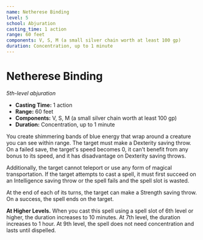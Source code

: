 ```yaml
---
name: Netherese Binding
level: 5
school: Abjuration
casting_time: 1 action
range: 60 feet
components: V, S, M (a small silver chain worth at least 100 gp)
duration: Concentration, up to 1 minute
---
```


# Netherese Binding

*5th-level abjuration*
- **Casting Time:** 1 action
- **Range:** 60 feet
- **Components:** V, S, M (a small silver chain worth at least 100 gp)
- **Duration:** Concentration, up to 1 minute

You create shimmering bands of blue energy that wrap around a creature you can see within range. The target must make a Dexterity saving throw. On a failed save, the target's speed becomes 0, it can't benefit from any bonus to its speed, and it has disadvantage on Dexterity saving throws.

Additionally, the target cannot teleport or use any form of magical transportation. If the target attempts to cast a spell, it must first succeed on an Intelligence saving throw or the spell fails and the spell slot is wasted.

At the end of each of its turns, the target can make a Strength saving throw. On a success, the spell ends on the target.

**At Higher Levels.** When you cast this spell using a spell slot of 6th level or higher, the duration increases to 10 minutes. At 7th level, the duration increases to 1 hour. At 9th level, the spell does not need concentration and lasts until dispelled.
